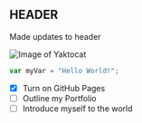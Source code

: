 ## HEADER

Made updates to header

![Image of Yaktocat](https://octodex.github.com/images/yaktocat.png)

``` javascript
var myVar = "Hello World!";
```

- [X] Turn on GitHub Pages
- [ ] Outline my Portfolio
- [ ] Introduce myself to the world
